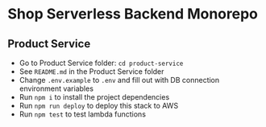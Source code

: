 # Shop Serverless Backend Monorepo

## Product Service
- Go to Product Service folder:  `cd product-service`
- See `README.md` in the Product Service folder
- Change `.env.example` to `.env` and fill out with DB connection environment variables
- Run `npm i` to install the project dependencies
- Run `npm run deploy` to deploy this stack to AWS
- Run `npm test` to test lambda functions
